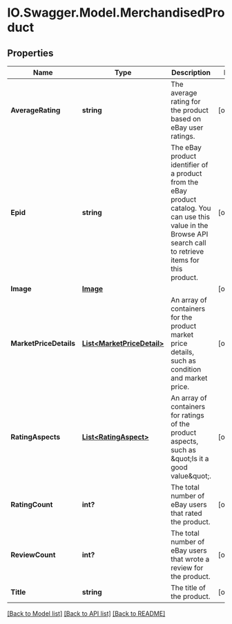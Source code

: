 # IO.Swagger.Model.MerchandisedProduct
## Properties

Name | Type | Description | Notes
------------ | ------------- | ------------- | -------------
**AverageRating** | **string** | The average rating for the product based on eBay user ratings. | [optional] 
**Epid** | **string** | The eBay product identifier of a product from the eBay product catalog. You can use this value in the Browse API search call to retrieve items for this product. | [optional] 
**Image** | [**Image**](Image.md) |  | [optional] 
**MarketPriceDetails** | [**List&lt;MarketPriceDetail&gt;**](MarketPriceDetail.md) | An array of containers for the product market price details, such as condition and market price. | [optional] 
**RatingAspects** | [**List&lt;RatingAspect&gt;**](RatingAspect.md) | An array of containers for ratings of the product aspects, such as &amp;quot;Is it a good value&amp;quot;. | [optional] 
**RatingCount** | **int?** | The total number of eBay users that rated the product. | [optional] 
**ReviewCount** | **int?** | The total number of eBay users that wrote a review for the product. | [optional] 
**Title** | **string** | The title of the product. | [optional] 

[[Back to Model list]](../README.md#documentation-for-models) [[Back to API list]](../README.md#documentation-for-api-endpoints) [[Back to README]](../README.md)

